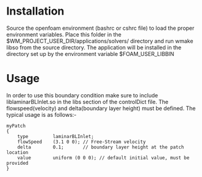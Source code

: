 # Installation #

Source the openfoam environment (bashrc or cshrc file) to load the proper environment variables. Place this folder in the $WM_PROJECT_USER_DIR/applications/solvers/ directory and run wmake libso from the source directory. The application will be installed in the directory set up by the environment variable $FOAM_USER_LIBBIN

# Usage #

In order to use this boundary condition make sure to include liblaminarBLInlet.so in the libs section of the controlDict file. The flowspeed(velocity) and delta(boundary layer height) must be defined. The typical usage is as follows:-

```
myPatch
{
    type         laminarBLInlet;
    flowSpeed    (3.1 0 0); // Free-Stream velocity
    delta        0.1;       // boundary layer height at the patch location
    value        uniform (0 0 0); // default initial value, must be provided
}
```